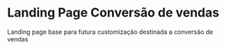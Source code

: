# Landing Page Conversão de vendas
 Landing page base para futura customização destinada a conversão de vendas

